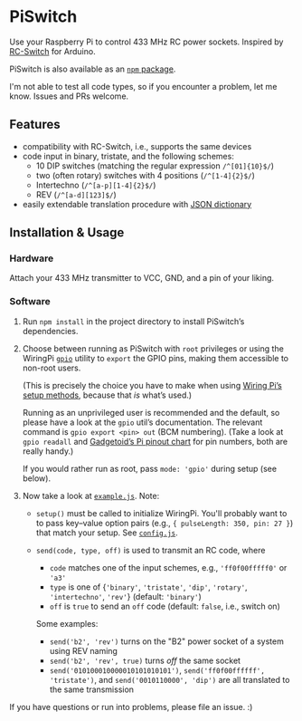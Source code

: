 PiSwitch
========

Use your Raspberry Pi to control 433 MHz RC power sockets.
Inspired by [RC-Switch][rcs] for Arduino.

PiSwitch is also available as an [`npm` package][npm].

I'm not able to test all code types, so if you encounter a problem, let me
know. Issues and PRs welcome.

[rcs]: https://code.google.com/p/rc-switch/
[npm]: https://www.npmjs.org/package/piswitch

Features
--------

* compatibility with RC-Switch, i.e., supports the same devices
* code input in binary, tristate, and the following schemes:
     - 10 DIP switches (matching the regular expression `/^[01]{10}$/`)
     - two (often rotary) switches with 4 positions (`/^[1-4]{2}$/`)
     - Intertechno (`/^[a-p][1-4]{2}$/`)
     - REV (`/^[a-d][123]$/`)
* easily extendable translation procedure with [JSON dictionary][dict]

[dict]: https://github.com/tjanson/PiSwitch/blob/master/dict.js

Installation & Usage
--------------------

### Hardware

Attach your 433 MHz transmitter to VCC, GND, and a pin of your liking.

### Software

1. Run `npm install` in the project directory to install PiSwitch’s dependencies.

2. Choose between running as PiSwitch with `root` privileges or using the
   WiringPi [`gpio`][gpio-util] utility to `export` the GPIO pins, making
   them accessible to non-root users.

   (This is precisely the choice you have to make when using
   [Wiring Pi’s setup methods][wpi-setup], because that *is* what’s used.)

   Running as an unprivileged user is recommended and the default, so please
   have a look at the `gpio` util’s documentation.
   The relevant command is `gpio export <pin> out` (BCM numbering).
   (Take a look at `gpio readall` and [Gadgetoid’s Pi pinout chart][pinout] for
   pin numbers, both are really handy.)
   
   If you would rather run as root, pass `mode: 'gpio'` during setup (see below).

3. Now take a look at [`example.js`][example-js]. Note:
   * `setup()` must be called to initialize WiringPi. You'll probably want to
     to pass key–value option pairs (e.g., `{ pulseLength: 350, pin: 27 }`) that
     match your setup. See [`config.js`][config-js].

   * `send(code, type, off)` is used to transmit an RC code, where
     - `code` matches one of the input schemes, e.g., `'ff0f00fffff0'` or `'a3'`
     - `type` is one of {`'binary'`, `'tristate'`, `'dip'`, `'rotary'`,
       `'intertechno'`, `'rev'`} (default: `'binary'`)
     - `off` is `true` to send an `off` code (default: `false`, i.e., switch on)
     
     Some examples:
     - `send('b2', 'rev')` turns on the "B2" power socket of a system using REV
       naming
     - `send('b2', 'rev', true)` turns *off* the same socket
     - `send('010100010000010101010101')`, `send('ff0f00ffffff', 'tristate')`,
       and `send('0010110000', 'dip')` are all translated to the same transmission

If you have questions or run into problems, please file an issue. :)

[wpi-setup]:  http://wiringpi.com/reference/setup/
[gpio-util]:  http://wiringpi.com/the-gpio-utility/
[pinout]:     http://pi.gadgetoid.com/pinout/gpio
[example-js]: https://github.com/tjanson/PiSwitch/blob/master/example.js
[config-js]:  https://github.com/tjanson/PiSwitch/blob/master/config.js
